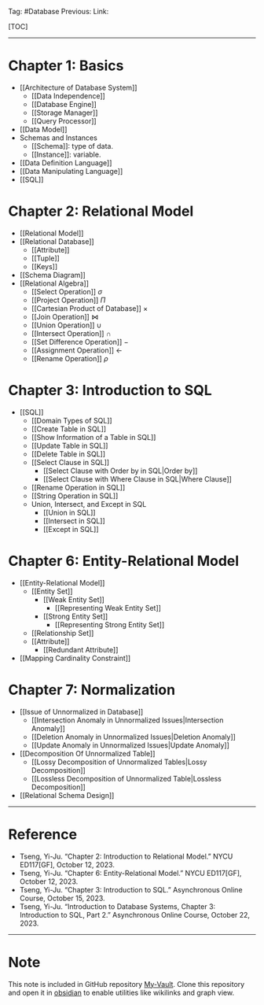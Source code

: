 Tag: #Database
Previous: 
Link: 

[TOC]

---

# Chapter 1: Basics

- [[Architecture of Database System]]
	- [[Data Independence]]
	- [[Database Engine]]
	- [[Storage Manager]]
	- [[Query Processor]]
- [[Data Model]]
- Schemas and Instances
	- [[Schema]]: type of data.
	- [[Instance]]: variable.
- [[Data Definition Language]]
- [[Data Manipulating Language]]
- [[SQL]]

# Chapter 2: Relational Model

- [[Relational Model]]
- [[Relational Database]]
	- [[Attribute]]
	- [[Tuple]]
	- [[Keys]]
- [[Schema Diagram]]
- [[Relational Algebra]]
	- [[Select Operation]] $\sigma$
	- [[Project Operation]] $\Pi$
	- [[Cartesian Product of Database]] $\times$
	- [[Join Operation]] $\bowtie$
	- [[Union Operation]] $\cup$
	- [[Intersect Operation]] $\cap$
	- [[Set Difference Operation]] $-$
	- [[Assignment Operation]] $\leftarrow$
	- [[Rename Operation]] $\rho$

# Chapter 3: Introduction to SQL

- [[SQL]]
	- [[Domain Types of SQL]]
	- [[Create Table in SQL]]
	- [[Show Information of a Table in SQL]]
	- [[Update Table in SQL]]
	- [[Delete Table in SQL]]
	- [[Select Clause in SQL]]
		- [[Select Clause with Order by in SQL|Order by]]
		- [[Select Clause with Where Clause in SQL|Where Clause]]
	- [[Rename Operation in SQL]]
	- [[String Operation in SQL]]
	- Union, Intersect, and Except in SQL
		- [[Union in SQL]]
		- [[Intersect in SQL]]
		- [[Except in SQL]]

# Chapter 6: Entity-Relational Model

- [[Entity-Relational Model]]
	- [[Entity Set]]
		- [[Weak Entity Set]]
			- [[Representing Weak Entity Set]]
		- [[Strong Entity Set]]
			- [[Representing Strong Entity Set]]
	- [[Relationship Set]]
	- [[Attribute]]
		- [[Redundant Attribute]]
- [[Mapping Cardinality Constraint]]

# Chapter 7: Normalization

- [[Issue of Unnormalized in Database]]
	- [[Intersection Anomaly in Unnormalized Issues|Intersection Anomaly]]
	- [[Deletion Anomaly in Unnormalized Issues|Deletion Anomaly]]
	- [[Update Anomaly in Unnormalized Issues|Update Anomaly]]
- [[Decomposition Of Unnormalized Table]]
	- [[Lossy Decomposition of Unnormalized Tables|Lossy Decomposition]]
	- [[Lossless Decomposition of Unnormalized Table|Lossless Decomposition]]
- [[Relational Schema Design]]

---

# Reference

- Tseng, Yi-Ju. “Chapter 2: Introduction to Relational Model.” NYCU ED117[GF], October 12, 2023.
- Tseng, Yi-Ju. “Chapter 6: Entity-Relational Model.” NYCU ED117[GF], October 12, 2023.
- Tseng, Yi-Ju. “Chapter 3: Introduction to SQL.” Asynchronous Online Course, October 15, 2023.
- Tseng, Yi-Ju. “Introduction to Database Systems, Chapter 3: Introduction to SQL, Part 2.” Asynchronous Online Course, October 22, 2023.

---

# Note

This note is included in GitHub repository [My-Vault](https://github.com/LittleD3092/My-Vault.git). Clone this repository and open it in [obsidian](https://obsidian.md/) to enable utilities like wikilinks and graph view.